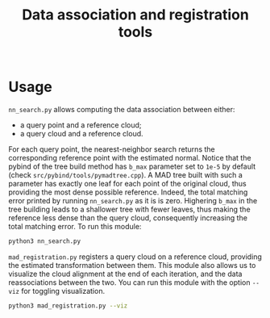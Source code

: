 <div align="center">
    <h1>Data association and registration tools</h1>
    <br />   
</div>

# Usage
`nn_search.py` allows computing the data association between either:
- a query point and a reference cloud;
- a query cloud and a reference cloud.

For each query point, the nearest-neighbor search returns the corresponding reference point with the estimated normal.
Notice that the pybind of the tree build method has `b_max` parameter set to `1e-5` by default (check `src/pybind/tools/pymadtree.cpp`). A MAD tree built with such a parameter has exactly one leaf for each point of the original cloud, thus providing the most dense possible reference.
Indeed, the total matching error printed by running `nn_search.py` as it is is zero. Highering `b_max` in the tree building leads to a shallower tree with fewer leaves, thus making the reference less dense than the query cloud, consequently increasing the total matching error.
To run this module:
```bash
python3 nn_search.py
```

`mad_registration.py` registers a query cloud on a reference cloud, providing the estimated transformation between them. This module also allows us to visualize the cloud alignment at the end of each iteration, and the data reassociations between the two.
You can run this module with the option `--viz` for toggling visualization.
```bash
python3 mad_registration.py --viz
```
